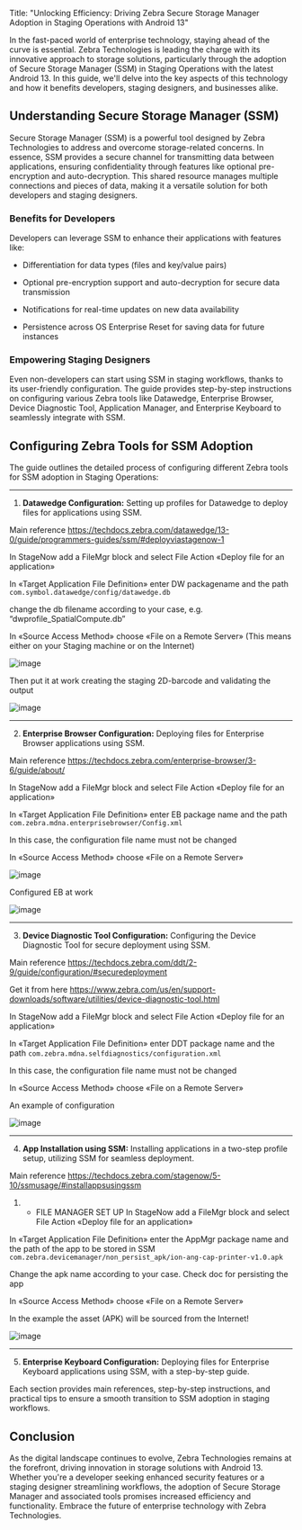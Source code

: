Title: "Unlocking Efficiency: Driving Zebra Secure Storage Manager Adoption in Staging Operations with Android 13" 

 

In the fast-paced world of enterprise technology, staying ahead of the curve is essential. Zebra Technologies is leading the charge with its innovative approach to storage solutions, particularly through the adoption of Secure Storage Manager (SSM) in Staging Operations with the latest Android 13. In this guide, we'll delve into the key aspects of this technology and how it benefits developers, staging designers, and businesses alike. 


## Understanding Secure Storage Manager (SSM) 

Secure Storage Manager (SSM) is a powerful tool designed by Zebra Technologies to address and overcome storage-related concerns. In essence, SSM provides a secure channel for transmitting data between applications, ensuring confidentiality through features like optional pre-encryption and auto-decryption. This shared resource manages multiple connections and pieces of data, making it a versatile solution for both developers and staging designers. 

### Benefits for Developers 

Developers can leverage SSM to enhance their applications with features like: 

- Differentiation for data types (files and key/value pairs) 

- Optional pre-encryption support and auto-decryption for secure data transmission 

- Notifications for real-time updates on new data availability 

- Persistence across OS Enterprise Reset for saving data for future instances 

 
### Empowering Staging Designers 

Even non-developers can start using SSM in staging workflows, thanks to its user-friendly configuration. The guide provides step-by-step instructions on configuring various Zebra tools like Datawedge, Enterprise Browser, Device Diagnostic Tool, Application Manager, and Enterprise Keyboard to seamlessly integrate with SSM. 


## Configuring Zebra Tools for SSM Adoption 

 

The guide outlines the detailed process of configuring different Zebra tools for SSM adoption in Staging Operations: 

---

1. **Datawedge Configuration:** Setting up profiles for Datawedge to deploy files for applications using SSM. 

Main reference https://techdocs.zebra.com/datawedge/13-0/guide/programmers-guides/ssm/#deployviastagenow-1

In StageNow add a FileMgr block and select File Action «Deploy file for an application» 

In «Target Application File Definition» enter DW packagename and the path ```com.symbol.datawedge/config/datawedge.db```

change the db filename according to your case, e.g. “dwprofile_SpatialCompute.db”

In «Source Access Method» choose «File on a Remote Server» (This means either on your Staging machine or on the Internet)

![image](https://github.com/NDZL/-blog-SSM-FOR-ADMINISTRATORS/assets/11386676/7dc3d936-bd11-4512-85bd-7cf071fc60f2)

Then put it at work creating the staging 2D-barcode and validating the output

![image](https://github.com/NDZL/-blog-SSM-FOR-ADMINISTRATORS/assets/11386676/d4323d86-2020-4c8e-89b4-69a1ab99f3a3)

---

2. **Enterprise Browser Configuration:** Deploying files for Enterprise Browser applications using SSM. 

Main reference https://techdocs.zebra.com/enterprise-browser/3-6/guide/about/ 

In StageNow add a FileMgr block and select File Action «Deploy file for an application» 

In «Target Application File Definition» enter EB package name and the path ```com.zebra.mdna.enterprisebrowser/Config.xml```

In this case, the configuration file name must not be changed

In «Source Access Method» choose «File on a Remote Server»

![image](https://github.com/NDZL/-blog-SSM-FOR-ADMINISTRATORS/assets/11386676/78b50526-65b1-4fbb-962d-39f00a1bc39d)

Configured EB at work

![image](https://github.com/NDZL/-blog-SSM-FOR-ADMINISTRATORS/assets/11386676/104f71ba-113d-415f-a708-9e3fe2c87cd4)

--- 

3. **Device Diagnostic Tool Configuration:** Configuring the Device Diagnostic Tool for secure deployment using SSM. 

Main reference https://techdocs.zebra.com/ddt/2-9/guide/configuration/#securedeployment

Get it from here https://www.zebra.com/us/en/support-downloads/software/utilities/device-diagnostic-tool.html

In StageNow add a FileMgr block and select File Action «Deploy file for an application»

In «Target Application File Definition» enter DDT package name and the path ```com.zebra.mdna.selfdiagnostics/configuration.xml```

In this case, the configuration file name must not be changed

In «Source Access Method» choose «File on a Remote Server»

An example of configuration

![image](https://github.com/NDZL/-blog-SSM-FOR-ADMINISTRATORS/assets/11386676/5d7b9fbd-537c-43f5-95a8-89bf719c5906)

---

4. **App Installation using SSM:** Installing applications in a two-step profile setup, utilizing SSM for seamless deployment. 

Main reference https://techdocs.zebra.com/stagenow/5-10/ssmusage/#installappsusingssm 

1. - FILE MANAGER SET UP
In StageNow add a FileMgr block and select File Action «Deploy file for an application»

In «Target Application File Definition» enter the AppMgr package name and the path of the app to be stored in SSM
```com.zebra.devicemanager/non_persist_apk/ion-ang-cap-printer-v1.0.apk```

Change the apk name according to your case. Check doc for persisting the app

In «Source Access Method» choose «File on a Remote Server»

In the example the asset (APK) will be sourced from the Internet!  

![image](https://github.com/NDZL/-blog-SSM-FOR-ADMINISTRATORS/assets/11386676/0f346a8a-c512-4aff-977d-46a92c4f85f8)



---

5. **Enterprise Keyboard Configuration:** Deploying files for Enterprise Keyboard applications using SSM, with a step-by-step guide. 

 

Each section provides main references, step-by-step instructions, and practical tips to ensure a smooth transition to SSM adoption in staging workflows. 

 

## Conclusion 

As the digital landscape continues to evolve, Zebra Technologies remains at the forefront, driving innovation in storage solutions with Android 13. Whether you're a developer seeking enhanced security features or a staging designer streamlining workflows, the adoption of Secure Storage Manager and associated tools promises increased efficiency and functionality. Embrace the future of enterprise technology with Zebra Technologies. 
